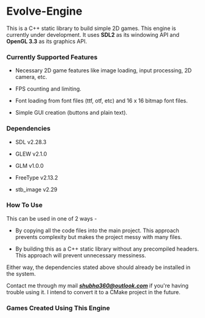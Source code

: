 # Evolve-Engine

This is a C++ static library to build simple 2D games. This engine is currently under development. It uses **SDL2** as its windowing API and **OpenGL 3.3** as its graphics API.

### Currently Supported Features

- Necessary 2D game features like image loading, input processing, 2D camera, etc.

- FPS counting and limiting.

- Font loading from font files (ttf, otf, etc) and 16 x 16 bitmap font files.

- Simple GUI creation (buttons and plain text).

### Dependencies

- SDL v2.28.3

- GLEW v2.1.0

- GLM v1.0.0

- FreeType v2.13.2

- stb_image v2.29

### How To Use

This can be used in one of 2 ways - 

- By copying all the code files into the main project. This approach prevents complexity but makes the project messy with many files.

- By building this as a C++ static library without any precompiled headers. This approach will prevent unnecessary messiness.

Either way, the dependencies stated above should already be installed in the system.

Contact me through my mail ***shubha360@outlook.com*** if you're having trouble using it. I intend to convert it to a CMake project in the future.

### Games Created Using This Engine
